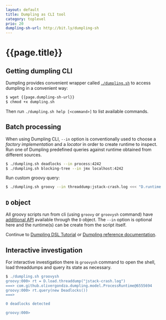 ```yaml
---
layout: default
title: Dumpling as CLI tool
category: toplevel
prio: 20
dumpling-sh-url: http://bit.ly/dumpling-sh
---
```


# {{page.title}}

## Getting dumpling CLI

Dumpling provides convenient wrapper called [`./dumpling.sh`]({{page.dumpling-sh-url}}) to access dumpling in a convenient way:

```bash
$ wget {{page.dumpling-sh-url}}
$ chmod +x dumpling.sh
```

Then run `./dumpling.sh help [<command>]` to list available commands.

## Batch processing

When using Dumpling CLI, `--in` option is conventionally used to choose a *factory implementation* and a *locator* in order to create runtime to inspect. Run one of Dumpling predefined queries against runtime obtained from different sources.

```bash
$ ./dumpling.sh deadlocks --in process:4242
$ ./dumpling.sh blocking-tree --in jmx localhost:4242
```

Run custom groovy query:

```bash
$ ./dumpling.sh groovy --in threaddump:jstack-crash.log <<< "D.runtime.threads.grep { it.status.waiting }"
```

## `D` object

All groovy scripts run from cli (using `groovy` or `groovysh` command) have
[additional API](./refdoc/#cliExports) available through the `D` object. The
`--in` option is optional here and the runtime(s) can be create from the script itself.

Continue to [Dumpling DSL Tutorial](./tutorial.html) or [Dumpling reference documentation](./refdoc/).

## Interactive investigation

For interactive investigation there is `groovysh` command to open the shell, load threaddumps and query its state as necessary.

```groovy
$ ./dumpling.sh groovysh
groovy:000> rt = D.load.threaddump("jstack-crash.log")
===> com.github.olivergondza.dumpling.model.ProcessRuntime@6555694
groovy:000> rt.query(new Deadlocks())
===>

0 deadlocks detected

groovy:000>
```
